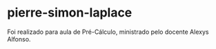 # pierre-simon-laplace
Foi realizado para aula de Pré-Cálculo, ministrado pelo docente Alexys Alfonso.
